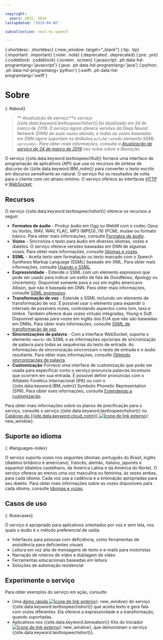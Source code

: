 ```yaml
---

copyright:
  years: 2015, 2019
lastupdated: "2019-04-08"

subcollection: text-to-speech

---
```


{:shortdesc: .shortdesc}
{:new_window: target="_blank"}
{:tip: .tip}
{:important: .important}
{:note: .note}
{:deprecated: .deprecated}
{:pre: .pre}
{:codeblock: .codeblock}
{:screen: .screen}
{:javascript: .ph data-hd-programlang='javascript'}
{:java: .ph data-hd-programlang='java'}
{:python: .ph data-hd-programlang='python'}
{:swift: .ph data-hd-programlang='swift'}

# Sobre
{: #about}

> ** Atualização de serviço:***o serviço {{site.data.keyword.texttospeechshort}} foi atualizado em 24 de março de 2019. O serviço agora oferece versões da Deep Neural Network (DNN) de suas vozes alemãs, e todas as vozes baseadas em DNN agora suportam os atributos `pitch`e `rate`do elemento SSML `<prosody>`. Para obter mais informações, consulte a [Atualização de serviço de 24 de março de 2019](/docs/services/text-to-speech/release-notes.html#March2019c) nas notas sobre a liberação*.

O serviço {{site.data.keyword.texttospeechfull}} fornece uma interface de programação de aplicativos (API) que usa os recursos de síntese de discurso do {{site.data.keyword.IBM_notm}} para converter o texto escrito em discurso semelhante ao natural. O serviço flui os resultados de volta para o cliente com um atraso mínimo. O serviço oferece as interfaces [HTTP](/docs/services/text-to-speech/http.html) e [WebSocket](/docs/services/text-to-speech/websockets.html).

## Recursos

O serviço {{site.data.keyword.texttospeechshort}} oferece os recursos a seguir:

-   **Formatos de áudio** - Produz áudio em Ogg ou WebM com o codec Opus ou Vorbis, WAV, WAV, FLAC, MP3 (MPEG), l16 (PCM), mulaw ou formato básico. Para obter mais informações, consulte [Formatos de áudio](/docs/services/text-to-speech/audio-formats.html).
-   **Vozes** - Sincroniza o texto para áudio em diversos idiomas, vozes e dialetos. O serviço oferece versões baseadas em DNN de algumas vozes. Para obter mais informações, consulte [Idiomas e vozes](/docs/services/text-to-speech/voices.html).
-   **SSML** - Aceita texto sem formatação ou texto marcado com o Speech Synthesis Markup Language (SSML) baseado em XML. Para obter mais informações, consulte [Usando o SSML](/docs/services/text-to-speech/SSML.html).
-   **Expressividade** - Estende o SSML com um elemento expressivo que pode ser usado para indicar um estilo de fala de *GoodNews*, *Apology* ou *Uncertainty*. Disponível somente para a voz em inglês americano Allison, que não é baseada em DNN. Para obter mais informações, consulte [SSML expressivo](/docs/services/text-to-speech/SSML-expressive.html).
-   **Transformação de voz** - Estende o SSML incluindo um elemento de transformação de voz. É possível usar o elemento para expandir o intervalo de possíveis vozes, controlando aspectos como tom, taxa e timbre. Também oferece duas vozes virtuais integradas, *Young* e *Soft*. Disponível apenas para vozes em inglês dos EUA que não são baseadas em DNNs. Para obter mais informações, consulte [SSML de transformação de voz](/docs/services/text-to-speech/SSML-transformation.html).
-   **Sincronizações de palavra** - Com a interface WebSocket, suporta o elemento `<mark>` do SSML e as informações opcionais de sincronização de palavra para todas as sequências do texto de entrada. As informações de sincronização sincronizam o texto de entrada e o áudio resultante. Para obter mais informações, consulte [Obtendo sincronizações de palavra](/docs/services/text-to-speech/word-timing.html).
-   **Customização**-Fornece uma interface de customização que pode ser usada para especificar como o serviço pronuncia palavras incomuns que ocorrem em sua entrada. É possível definir pronúncias com o Alfabeto Fonético Internacional (IPA) ou com o {{site.data.keyword.IBM_notm}} Symbolic Phonetic Representation (SPR). Para obter mais informações, consulte [Entendendo a customização](/docs/services/text-to-speech/custom-intro.html).

Para obter mais informações sobre os planos de precificação para o serviço, consulte o serviço {{site.data.keyword.texttospeechshort}} no [Catálogo do {{site.data.keyword.cloud_notm}} ![Ícone de link externo](../../icons/launch-glyph.svg "Ícone de link externo")](https://{DomainName}/catalog/services/text-to-speech){: new_window}.

## Suporte ao idioma
{: #languages-index}

O serviço suporta vozes nos seguintes idiomas: português do Brasil, inglês (dialetos britânico e americano), francês, alemão, italiano, japonês e espanhol (dialetos castelhano, da América Latina e da América do Norte). O serviço oferece ao menos uma voz masculina ou feminina, às vezes ambas, para cada idioma. Cada voz usa a cadência e a entonação apropriadas para seu dialeto. Para obter mais informações sobre as vozes disponíveis para cada idioma, consulte [Idiomas e vozes](/docs/services/text-to-speech/voices.html).

## Casos de uso
{: #usecases}

O serviço é apropriado para aplicativos orientados por voz e sem tela, nos quais o áudio é o método preferencial de saída:

-   Interfaces para pessoas com deficiência, como ferramentas de assistência para deficientes visuais
-   Leitura em voz alta de mensagens de texto e e-mails para motoristas
-   Narração de roteiros de vídeo e dublagem de vídeo
-   Ferramentas educacionais baseadas em leitura
-   Soluções de automação residencial

## Experimente o serviço

Para obter exemplos do serviço em ação, consulte

-   Uma [demo rápida ![Ícone de link externo](../../icons/launch-glyph.svg "Ícone de link externo")](https://text-to-speech-demo.ng.bluemix.net/){: new_window} do serviço {{site.data.keyword.texttospeechshort}} que aceita texto e gera fala com vozes diferentes. Ela oferece a expressividade e a transformação, quando suportadas.
-   Aplicativos nos {{site.data.keyword.ibmwatson}} Kits do Iniciador [ ![Ícone de link externo](../../icons/launch-glyph.svg "Ícone de link externo")](http://www.ibm.com/watson/developercloud/starter-kits.html){: new_window}, que demonstram o serviço {{site.data.keyword.texttospeechshort}}.
